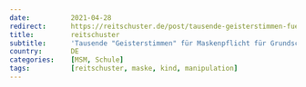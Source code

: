 ```yaml
---
date:          2021-04-28
redirect:      https://reitschuster.de/post/tausende-geisterstimmen-fuer-maskenpflicht-fuer-grundschueler/
title:         reitschuster
subtitle:      'Tausende "Geisterstimmen" für Maskenpflicht für Grundschüler'
country:       DE
categories:    [MSM, Schule]
tags:          [reitschuster, maske, kind, manipulation]
---
```

